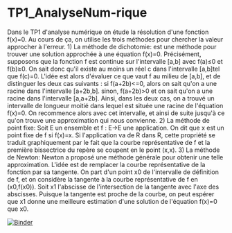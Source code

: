 # TP1_AnalyseNum-rique
Dans le TP1 d'analyse numérique on étude la résolution d'une fonction f(x)=0. Au cours de ça, on utilise les trois méthodes pour chercher la valeur approcher à l'erreur.  1) La méthode de dichotomie: est une méthode pour trouver une solution approchée à une équation f(x)=0. Précisément, supposons que la fonction f est continue sur l'intervalle [a,b] avec f(a)≤0 et f(b)≥0. On sait donc qu'il existe au moins un réel c dans l'intervalle [a,b]tel que f(c)=0.   L'idée est alors d'évaluer ce que vaut f au milieu de [a,b], et de distinguer les deux cas suivants :  si f(a+2b)&lt;=0, alors on sait qu'on a une racine dans l'intervalle [a+2b,b].  sinon, f(a+2b)>0 et on sait qu'on a une racine dans l'intervalle [a,a+2b].  Ainsi, dans les deux cas, on a trouvé un intervalle de longueur moitié dans lequel est située une racine de l'équation f(x)=0. On recommence alors avec cet intervalle, et ainsi de suite jusqu'à ce qu'on trouve une approximation qui nous convienne.  2) La méthode de point fixe:   Soit E un ensemble et f : E->E une application. On dit que x est un point fixe de f si f(x)=x. Si l'application va de R dans R, cette propriété se traduit graphiquement par le fait que la courbe représentative de f et la première bissectrice du repère se coupent en le point (x,x).   3) La méthode de Newton:   Newton a proposé une méthode générale pour obtenir une telle approximation. L'idée est de remplacer la courbe représentative de la fonction par sa tangente. On part d'un point x0 de l'intervalle de définition de f, et on considère la tangente à la courbe représentative de f en (x0,f(x0)). Soit x1 l'abscisse de l'intersection de la tangente avec l'axe des abscisses. Puisque la tangente est proche de la courbe, on peut espérer que x1 donne une meilleure estimation d'une solution de l'équation f(x)=0 que x0.







[![Binder](https://mybinder.org/badge_logo.svg)](https://mybinder.org/v2/gh/Gada98/TP1_AnalyseNum-rique/main?labpath=TP2_analyse.ipynb)
